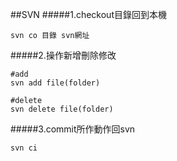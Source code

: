 ##SVN
#####1.checkout目錄回到本機
```
svn co 目錄 svn網址
```

#####2.操作新增刪除修改
```
#add
svn add file(folder)

#delete
svn delete file(folder)
```

#####3.commit所作動作回svn
```
svn ci
```